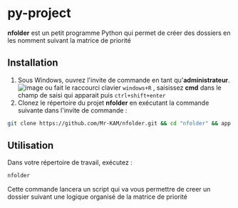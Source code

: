 # py-project

**nfolder** est un petit programme Python qui permet de créer des dossiers en les nomment suivant la matrice de priorité

## Installation

1. Sous Windows, ouvrez l'invite de commande en tant qu'**administrateur**.
![image](https://user-images.githubusercontent.com/67423679/191192653-26d3975a-63fb-41ad-b64e-45f7269342c5.png)
ou fait le raccourci clavier `windows+R` , saisissez **cmd** dans le champ de saisi qui apparait puis `ctrl+shift+enter`
2. Clonez le répertoire du projet **nfolder** en exécutant la commande suivante dans l'invite de commande :

```bash
git clone https://github.com/Mr-KAM/nfolder.git && cd "nfolder" && app.bat
```

## Utilisation

Dans votre répertoire de travail, exécutez :

```bash 
nfolder
```
Cette commande lancera un script qui va vous permettre de creer un dossier suivant une logique organisé de la matrice de priorité